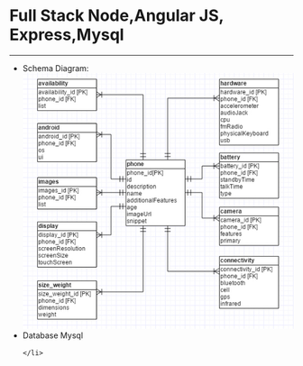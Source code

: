 <h1>Full Stack Node,Angular JS, Express,Mysql</h1>
<hr>
<ul>
	<li>Schema Diagram: 
		<img src='https://github.com/edsan88/FullStack_PhoneCatApp/blob/master/schema_diagram.jpg'>
	</li>
	<li>Database Mysql
		
	</li>
</ul>